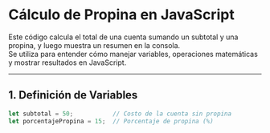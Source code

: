 # Cálculo de Propina en JavaScript

Este código calcula el total de una cuenta sumando un subtotal y una propina, y luego muestra un resumen en la consola.  
Se utiliza para entender cómo manejar variables, operaciones matemáticas y mostrar resultados en JavaScript.

---

## 1. Definición de Variables
```js
let subtotal = 50;           // Costo de la cuenta sin propina
let porcentajePropina = 15;  // Porcentaje de propina (%)

